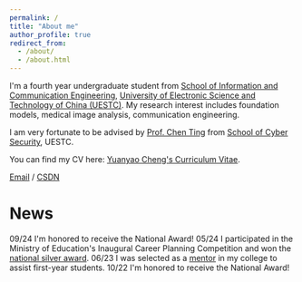 ```yaml
---
permalink: /
title: "About me"
author_profile: true
redirect_from: 
  - /about/
  - /about.html
---
```


I'm a fourth year undergraduate student from [School of Information and Communication Engineering](https://www.uestc.edu.cn/), [University of Electronic Science and Technology of China (UESTC)](https://www.uestc.edu.cn/). My research interest includes foundation models, medical image analysis, communication engineering.

I am very fortunate to be advised by [Prof. Chen Ting](https://www.scse.uestc.edu.cn/info/1081/11931.htm) from [School of Cyber Security](https://www.en.scse.uestc.edu.cn/index.htm), UESTC.

You can find my CV here: [Yuanyao Cheng's Curriculum Vitae](https://yuanyaocheng.github.io/yuanyao.github.io/assets/CV_Cheng.pdf).

[Email](mailto:yuanyao_cheng@std.uestc.edu.cn) / [CSDN](https://blog.csdn.net/cyy202101)


News
======

09/24  I'm honored to receive the National Award!
05/24  I participated in the Ministry of Education's Inaugural Career Planning Competition and won the [national silver award](https://news.uestc.edu.cn/?n=UestcNews.Front.DocumentV2.ArticlePage&Id=92387).
06/23  I was selected as a [mentor](https://www.sice.uestc.edu.cn/info/1141/12536.htm) in my college to assist first-year students.
10/22  I'm honored to receive the National Award!
